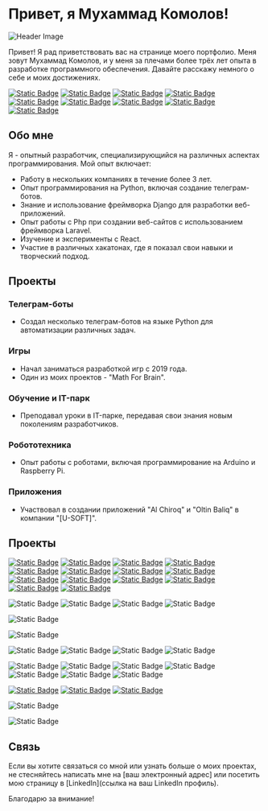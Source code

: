 # Привет, я Мухаммад Комолов!

![Header Image](https://ic.wampi.ru/2023/08/10/Group-1.png)

Привет! Я рад приветствовать вас на странице моего портфолио. Меня зовут Мухаммад Комолов, и у меня за плечами более трёх лет опыта в разработке программного обеспечения. Давайте расскажу немного о себе и моих достижениях.

[![Static Badge](https://img.shields.io/badge/unity_c%23-crystal_castle-4942E4)](https://itpark.itch.io/crystal-castle)
[![Static Badge](https://img.shields.io/badge/unity_c%23-survival_island-4942E4)](https://github.com/oneowers/oneowers/tree/master/Apk/%5BUSOFT-FITG%5D%20SurvivalIsland)
[![Static Badge](https://img.shields.io/badge/unity_c%23-tower_shot-4942E4)](https://github.com/oneowers/oneowers/tree/master/Apk/%5BUSOFT%5D%20TowerShot)
[![Static Badge](https://img.shields.io/badge/unity_c%23-al_ninja-4942E4)](https://github.com/oneowers/oneowers/tree/master/WebGl/%5BFITG%5D%20Mini%20AlNinga)
[![Static Badge](https://img.shields.io/badge/unity_c%23-flappy_chiroq-4942E4)](https://github.com/oneowers/oneowers/tree/master/WebGl/%5BFITG%5D%20Mini%20FlappyChiroq)
[![Static Badge](https://img.shields.io/badge/unity_c%23-minions_war-4942E4)](https://github.com/oneowers/oneowers/tree/master/Apk/%5BFITG%5D%20MinionsWar)
[![Static Badge](https://img.shields.io/badge/unity_c%23-gdg_2022_finance-4942E4)](https://itpark.itch.io/finance)
[![Static Badge](https://img.shields.io/badge/unity_c%23-math_pvp-4942E4)](https://itpark.itch.io/pvp)
[![Static Badge](https://img.shields.io/badge/unity_c%23-photon_project-4942E4)](https://itpark.itch.io/themytable)

## Обо мне

Я - опытный разработчик, специализирующийся на различных аспектах программирования. Мой опыт включает:

- Работу в нескольких компаниях в течение более 3 лет.
- Опыт программирования на Python, включая создание телеграм-ботов.
- Знание и использование фреймворка Django для разработки веб-приложений.
- Опыт работы с Php при создании веб-сайтов с использованием фреймворка Laravel.
- Изучение и эксперименты с React.
- Участие в различных хакатонах, где я показал свои навыки и творческий подход.

## Проекты

### Телеграм-боты

- Создал несколько телеграм-ботов на языке Python для автоматизации различных задач.
  
### Игры

- Начал заниматься разработкой игр с 2019 года.
- Один из моих проектов - "Math For Brain".

### Обучение и IT-парк

- Преподавал уроки в IT-парке, передавая свои знания новым поколениям разработчиков.

### Робототехника

- Опыт работы с роботами, включая программирование на Arduino и Raspberry Pi.

### Приложения

- Участвовал в создании приложений "Al Chiroq" и "Oltin Baliq" в компании "[U-SOFT]".

## Проекты

[![Static Badge](https://img.shields.io/badge/unity_c%23-crystal_castle-4942E4)](https://itpark.itch.io/crystal-castle)
[![Static Badge](https://img.shields.io/badge/unity_c%23-survival_island-4942E4)](https://github.com/oneowers/oneowers/tree/master/Apk/%5BUSOFT-FITG%5D%20SurvivalIsland)
[![Static Badge](https://img.shields.io/badge/unity_c%23-tower_shot-4942E4)](https://github.com/oneowers/oneowers/tree/master/Apk/%5BUSOFT%5D%20TowerShot)
[![Static Badge](https://img.shields.io/badge/unity_c%23-al_ninja-4942E4)](https://github.com/oneowers/oneowers/tree/master/WebGl/%5BFITG%5D%20Mini%20AlNinga)
[![Static Badge](https://img.shields.io/badge/unity_c%23-flappy_chiroq-4942E4)](https://github.com/oneowers/oneowers/tree/master/WebGl/%5BFITG%5D%20Mini%20FlappyChiroq)
[![Static Badge](https://img.shields.io/badge/unity_c%23-minions_war-4942E4)](https://github.com/oneowers/oneowers/tree/master/Apk/%5BFITG%5D%20MinionsWar)
[![Static Badge](https://img.shields.io/badge/unity_c%23-gdg_2022_finance-4942E4)](https://itpark.itch.io/finance)
[![Static Badge](https://img.shields.io/badge/unity_c%23-math_pvp-4942E4)](https://itpark.itch.io/pvp)
[![Static Badge](https://img.shields.io/badge/unity_c%23-photon_project-4942E4)](https://itpark.itch.io/themytable)
[![Static Badge](https://img.shields.io/badge/unity_c%23-music_hop-4942E4)]()
[![Static Badge](https://img.shields.io/badge/unity_c%23-infinity_car_runner_3d-4942E4)]()
[![Static Badge](https://img.shields.io/badge/unity_c%23-math_for_fishes-4942E4)]()
[![Static Badge](https://img.shields.io/badge/unity_c%23-my_room_online-4942E4)]()
[![Static Badge](https://img.shields.io/badge/unity-studygram_unity_courses-4942E4)]()

![Static Badge](https://img.shields.io/badge/python-tg_bot_poloma_api-4942E4)
![Static Badge](https://img.shields.io/badge/python-rona_loft_parser-4942E4)
![Static Badge](https://img.shields.io/badge/python-cc_math_online-4942E4)
![Static Badge](https://img.shields.io/badge/python-ip_camera_radar-4942E4)

![Static Badge](https://img.shields.io/badge/django-knox_site_builder-4942E4)

![Static Badge](https://img.shields.io/badge/laravel-rattan_uz-4942E4)

![Static Badge](https://img.shields.io/badge/php-clean_code_2022-4942E4)
![Static Badge](https://img.shields.io/badge/php-cc_math_online-4942E4)
![Static Badge](https://img.shields.io/badge/php-my_room_online-4942E4)
![Static Badge](https://img.shields.io/badge/php-finch_uz-4942E4)

![Static Badge](https://img.shields.io/badge/arduino-school_auto_clock-4942E4)
![Static Badge](https://img.shields.io/badge/arduino-robo_constructor-4942E4)
![Static Badge](https://img.shields.io/badge/arduino-ip_camera_radar-4942E4)
![Static Badge](https://img.shields.io/badge/arduino-clock_magnium-4942E4)
![Static Badge](https://img.shields.io/badge/arduino-ai_glasses-4942E4)
![Static Badge](https://img.shields.io/badge/arduino-robo_sumo_2018-4942E4)
![Static Badge](https://img.shields.io/badge/arduino-display_game-4942E4)

[![Static Badge](https://img.shields.io/badge/figma-studygram-4942E4)](https://www.figma.com/file/66wirn55hhMr25d5tH642A/StudyGram-Landing?type=design&t=Sing55Qb4YJR4Yml-6)
[![Static Badge](https://img.shields.io/badge/figma-clean_code_2022-4942E4)](https://www.figma.com/file/fzqjpbCNIrl199L55OZGBq/Untitled?type=design&t=Sing55Qb4YJR4Yml-6)
[![Static Badge](https://img.shields.io/badge/figma-rona_loft_posts-4942E4)](https://www.figma.com/file/rLmKh1e83ccIhSO9cYuFXV/Untitled?type=design&t=Sing55Qb4YJR4Yml-6)

![Static Badge](https://img.shields.io/badge/au-studygram_unity_courses-4942E4)

![Static Badge](https://img.shields.io/badge/premier_pro-studygram_unity_courses-4942E4)


## Связь

Если вы хотите связаться со мной или узнать больше о моих проектах, не стесняйтесь написать мне на [ваш электронный адрес] или посетить мою страницу в [LinkedIn](ссылка на ваш LinkedIn профиль).

Благодарю за внимание!

